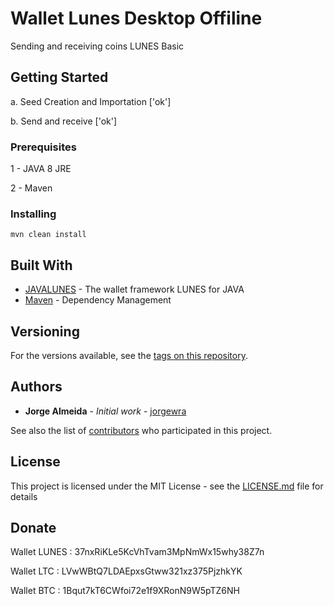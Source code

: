 # Wallet Lunes Desktop Offiline

Sending and receiving coins LUNES Basic

## Getting Started

a. Seed Creation and Importation ['ok']

b. Send and receive ['ok']


### Prerequisites

1 - JAVA 8 JRE

2 - Maven

### Installing

```
mvn clean install
```

## Built With

* [JAVALUNES](https://github.com/Lunes-platform/lunesJava) - The wallet framework LUNES for JAVA
* [Maven](https://maven.apache.org/) - Dependency Management

## Versioning

For the versions available, see the [tags on this repository](https://github.com/Jorgewra/DesktopLunesWallet/releases). 

## Authors

* **Jorge Almeida** - *Initial work* - [jorgewra](https://github.com/Jorgewra)

See also the list of [contributors](https://github.com/Jorgewra/DesktopLunesWallet/contributors) who participated in this project.

## License

This project is licensed under the MIT License - see the [LICENSE.md](LICENSE.md) file for details

## Donate

Wallet LUNES : 37nxRiKLe5KcVhTvam3MpNmWx15why38Z7n

Wallet LTC : LVwWBtQ7LDAEpxsGtww321xz375PjzhkYK

Wallet BTC : 1Bqut7kT6CWfoi72e1f9XRonN9W5pTZ6NH


